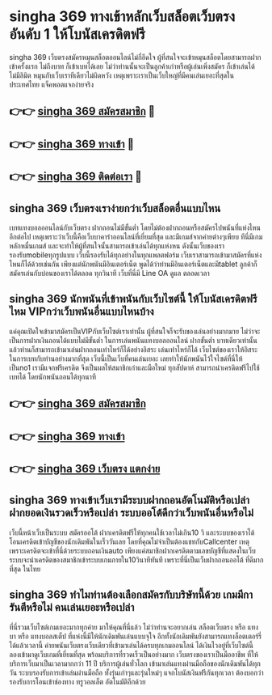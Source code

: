 # singha 369 ทางเข้าหลักเว็บสล็อตเว็บตรง อันดับ 1 ให้โบนัสเครดิตฟรี

singha 369 เว็บตรงสมัครหมุนสล็อตออนไลน์ไม่กี่อึดใจ ผู้ที่สนใจจะเข้าหมุนสล็อตโดยสามารถฝากเข้าครั้งแรก ไม่ถึงบาท ก็เข้าเบทได้เลย ไม่ว่าท่านนั้นจะเป็นลูกค้าเก่าหรือผู้เล่นเพิ่งสมัคร ก็เข้าเล่นได้ไม่มีลิมิต หมุนกับเว็บเราทีเดียวไม่ผิดหวัง เหตุเพราะเราเป็นเว็บใหญ่ที่มีคนเล่นเยอะที่สุดในประเทศไทย แจ็คพอตแจกง่ายจริง

## 👉👉 [singha 369 สมัครสมาชิก](https://bit.ly/3Ckzg5n) 🎰
## 👉👉 [singha 369 ทางเข้า](https://bit.ly/3Ckzg5n) 🎰
## 👉👉 [singha 369 ติดต่อเรา](https://bit.ly/3Ckzg5n) 🎰

## singha 369 เว็บตรงเราง่ายกว่าเว็บสล็อตอื่นแบบไหน
เบทแทงบอลออนไลน์กับเว็บตรง ฝากถอนไม่มีขั้นต่ำ โดยไม่ต้องฝากถอนหรือสมัครไปพนันที่แห่งไหนอีกต่อไป เหตุเพราะว่าเว็บนี้คือเว็บบาคาร่าออนไลน์ที่เยี่ยมที่สุด และมีเกมส์จากค่ายต่างๆเพียบ ทีนี่มีเกมหลักหมื่นเกมส์ และจะทำให้ผู้ที่สนใจนั้นสามารถเข้าเล่นได้ทุกแห่งหน ดังนั้นเว็บของเรารองรับmobileทุกรูปแบบ เว็บนี้รองรับได้ทุกอย่างในทุกแพลตฟอร์ม เว็บเราสามารถเข้ามาสมัครที่แห่งไหนก็ได้ด้วยเช่นกัน เพียงแต่นักพนันมีอินเตอร์เน็ต พูดได้ว่าท่านมีอินเตอร์เน็ตและมีtablet ลูกค้าก็สมัครเล่นกับบ่อนของเราได้ตลอด ทุกวินาที เว็บที่นี่มี Line OA ดูแล ตลอดเวลา

## singha 369 นักพนันที่เข้าพนันกับเว็บไซต์นี้ ให้โบนัสเครดิตฟรีไหม VIPกว่าเว็บพนันอื่นแบบไหนบ้าง
แค่คุณเปิดใจเข้ามาสมัครเป็นVIPกับเว็บไซต์เราเท่านั้น ผู้ที่สนใจก็จะรับของเล่นอย่างมากมาย ไม่ว่าจะเป็นการฝากเงินถอนได้แบบไม่มีขั้นต่ำ ในการเล่นพนันแทงบอลออนไลน์ ฝากขั้นต่ำ บาทเดียวเท่านั้น แล้วท่านก็สามารถเข้ามาเล่นฝากถอนเท่าไหร่ก็ได้อย่างอิสระ เล่นเท่าไหร่ก็ได้ เว็บไซต์ของเราให้อิสระในการเบทกับท่านอย่างมากที่สุด เว็บนี้เป็นเว็บที่คนเล่นเยอะ เลยทำให้นักพนันไว้ใจไซต์ที่นี่ให้เป็นno1 เรามีแจกฟรีเครดิต จึงเป็นผลให้สมาชิกเก่าและมือใหม่ ทุกสัปดาห์ สามารถนำเครดิตฟรีไปใช้เบทได้ โดยนักพนันถอนได้ทุกนาที

## 👉👉 [singha 369 สมัครสมาชิก](https://bit.ly/3Ckzg5n)
## 👉👉 [singha 369 ทางเข้า](https://bit.ly/3Ckzg5n)
## 👉👉 [singha 369 เว็บตรง แตกง่าย](https://bit.ly/3Ckzg5n)

## singha 369 ทางเข้าเว็บเรามีระบบฝากถอนอัตโนมัติหรือเปล่า ฝากยอดเงินรวดเร็วหรือเปล่า ระบบออโต้ดีกว่าเว็บพนันอื่นหรือไม่
เว็บนี้หน้าเว็บเป็นระบบ สมัครออโต้ ฝากเครดิตฟรีให้ทุกคนใช้เวลาไม่เกิน10 วิ และระบบของเราได้โอนเครดิตเข้าบัญชีของนักเดิมพันในเร็ววันเลย โดยที่คุณไม่จำเป็นต้องแชทกับCallcenter เหตุเพราะเครดิตจะเข้าที่นี่ด้วยระบบถอนเงินauto เพียงแค่สมาชิกฝากเครดิตตามเลขบัญชีที่แสดงในเว็บ ระบบจะนำเครดิตของสมาชิกเข้าระบบเกมภายใน10วินาทีทันที เพราะที่นี่เป็นเว็บฝากถอนออโต้ ที่ดีมากที่สุด ในไทย

## singha 369 ทำไมท่านต้องเลือกสมัครกับบริษัทนี้ด้วย เกมมีการันตีหรือไม่ คนเล่นเยอะหรือเปล่า
ที่นี่รวมเว็บไซต์เกมเยอะมากทุกค่าย มาให้คุณที่นี่แล้ว ไม่ว่าท่านจะอยากเล่น สล็อตเว็บตรง หรือ แทงบา หรือ แทงบอลสเต็ป ที่แห่งนี้มีให้นักเดิมพันเล่นแบบจุใจ อีกทั้งนักเดิมพันยังสามารถแทงล็อตเตอร์รี่ได้แล้วเวลานี้ ค่ายพนันเว็บตรงเว็บเดียวที่เข้ามาเล่นได้ครบทุกเกมออนไลน์ ได้เงินไวอยู่ที่เว็บไซต์นี้ ลองเข้ามาดูเว็บเกมที่เยี่ยมที่สุด พร้อมบริการที่รวดเร็วเป็นอย่างมาก เว็บตรงของเราเป็นมืออาชีพ ที่ให้บริการเว็บมาเป็นเวลามากกว่า 11 ปี บริการผู้เล่นทั่วโลก เข้ามาเล่นแทงผ่านมือถือของนักเดิมพันได้ทุกวัน ระบบรองรับการเข้าเล่นผ่านมือถือ ทั้งรุ่นเก่าๆและรุ่นใหม่ๆ แจกโบนัสเงินฟรีกันทุกเวลา ต้องบอกว่ารองรับการโอนเข้าช่องทาง ทรูวอลเล็ต อัตโนมัติอีกด้วย
